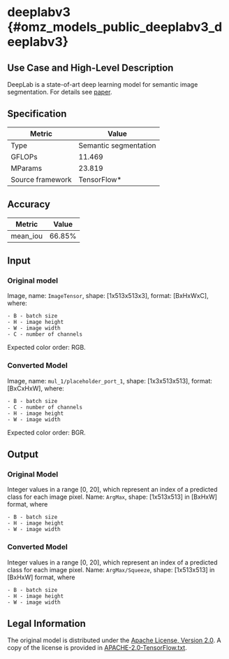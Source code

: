 # deeplabv3 {#omz_models_public_deeplabv3_deeplabv3}

## Use Case and High-Level Description

DeepLab is a state-of-art deep learning model for semantic image segmentation. For details see [paper](https://arxiv.org/abs/1706.05587).

## Specification

| Metric            | Value                |
|-------------------|----------------------|
| Type              | Semantic segmentation|
| GFLOPs            | 11.469               |
| MParams           | 23.819               |
| Source framework  | TensorFlow\*         |

## Accuracy

| Metric | Value |
| ------ | ----- |
| mean_iou  | 66.85%|

## Input

### Original model

Image, name: `ImageTensor`, shape: [1x513x513x3], format: [BxHxWxC],
   where:

    - B - batch size
    - H - image height
    - W - image width
    - C - number of channels

   Expected color order: RGB.

### Converted Model

Image, name: `mul_1/placeholder_port_1`, shape: [1x3x513x513], format: [BxCxHxW],
   where:

    - B - batch size
    - C - number of channels
    - H - image height
    - W - image width

   Expected color order: BGR.

## Output

### Original Model

Integer values in a range [0, 20], which represent an index of a predicted class for each image pixel. Name: `ArgMax`, shape: [1x513x513] in [BxHxW] format, where

    - B - batch size
    - H - image height
    - W - image width


### Converted Model

Integer values in a range [0, 20], which represent an index of a predicted class for each image pixel. Name: `ArgMax/Squeeze`, shape: [1x513x513] in [BxHxW] format, where

    - B - batch size
    - H - image height
    - W - image width


## Legal Information

The original model is distributed under the
[Apache License, Version 2.0](https://raw.githubusercontent.com/tensorflow/models/master/LICENSE).
A copy of the license is provided in [APACHE-2.0-TensorFlow.txt](../licenses/APACHE-2.0-TensorFlow.txt).
